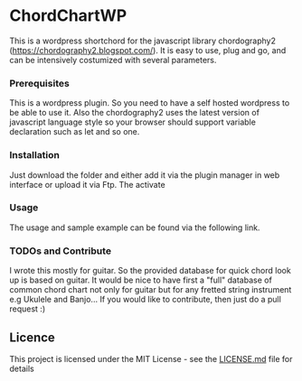 # ChordChartWP
This is a wordpress shortchord for the javascript library chordography2 (https://chordography2.blogspot.com/). It is easy to use, plug and go, and can be intensively costumized with several parameters. 

### Prerequisites
This is a wordpress plugin. So you need to have a self hosted wordpress to be able to use it. Also the chordography2 uses the latest version of javascript language style so your browser should support variable declaration such as let and so one. 

### Installation
Just download the folder and either add it via the plugin manager in web interface or upload it via Ftp. The activate

### Usage
The usage and sample example can be found via the following link.

### TODOs and Contribute
I wrote this mostly for guitar. So the provided database for quick chord look up is based on guitar. It would be nice to have first a "full" database of common chord chart not only for guitar but for any fretted string instrument e.g Ukulele and Banjo...
If you would like to contribute, then just do a pull request :) 

## Licence
This project is licensed under the MIT License - see the [LICENSE.md](LICENSE.md) file for details
